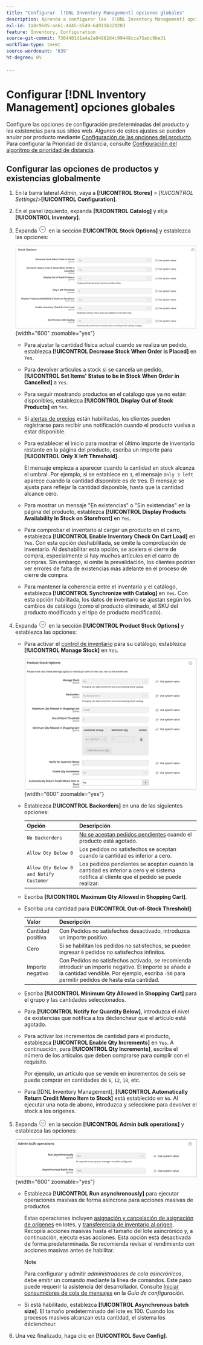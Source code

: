 ```yaml
---
title: "Configurar  [!DNL Inventory Management] opciones globales"
description: Aprenda a configurar las  [!DNL Inventory Management] opciones de configuración predeterminadas del producto y las existencias de sus sitios web.
exl-id: 1a8c9605-ae61-4d45-b549-64911b329203
feature: Inventory, Configuration
source-git-commit: 7384481d1a4a2a04882d4c99448cca75abc9be31
workflow-type: tm+mt
source-wordcount: '639'
ht-degree: 0%

---
```


# Configurar [!DNL Inventory Management] opciones globales

Configure las opciones de configuración predeterminadas del producto y las existencias para sus sitios web. Algunos de estos ajustes se pueden anular por producto mediante [Configuración de las opciones del producto](product-options.md). Para configurar la Prioridad de distancia, consulte [Configuración del algoritmo de prioridad de distancia](distance-priority-algorithm.md).

## Configurar las opciones de productos y existencias globalmente

1. En la barra lateral _Admin_, vaya a **[!UICONTROL Stores]** > _[!UICONTROL Settings]_>**[!UICONTROL Configuration]**.

1. En el panel izquierdo, expanda **[!UICONTROL Catalog]** y elija **[!UICONTROL Inventory]**.

1. Expanda ![Selector de expansión](../assets/icon-display-expand.png) en la sección **[!UICONTROL Stock Options]** y establezca las opciones:

   ![Opciones de Stock](assets/config-catalog-inventory-stock-options.png){width="600" zoomable="yes"}

   - Para ajustar la cantidad física actual cuando se realiza un pedido, establezca **[!UICONTROL Decrease Stock When Order is Placed]** en `Yes`.

   - Para devolver artículos a stock si se cancela un pedido, **[!UICONTROL Set Items' Status to be in Stock When Order in Cancelled]** a `Yes`.

   - Para seguir mostrando productos en el catálogo que ya no están disponibles, establezca **[!UICONTROL Display Out of Stock Products]** en `Yes`.

   - Si [alertas de precios](alert-setup.md) están habilitadas, los clientes pueden registrarse para recibir una notificación cuando el producto vuelva a estar disponible.

   - Para establecer el inicio para mostrar el último importe de inventario restante en la página del producto, escriba un importe para **[!UICONTROL Only X left Threshold]**.

     El mensaje empieza a aparecer cuando la cantidad en stock alcanza el umbral. Por ejemplo, si se establece en `3`, el mensaje `Only 3 left` aparece cuando la cantidad disponible es de tres. El mensaje se ajusta para reflejar la cantidad disponible, hasta que la cantidad alcance cero.

   - Para mostrar un mensaje &quot;En existencias&quot; o &quot;Sin existencias&quot; en la página del producto, establezca **[!UICONTROL Display Products Availability In Stock on Storefront]** en `Yes`.

   - Para comprobar el inventario al cargar un producto en el carro, establezca **[!UICONTROL Enable Inventory Check On Cart Load]** en `Yes`. Con esta opción deshabilitada, se omite la comprobación de inventario. Al deshabilitar esta opción, se acelera el cierre de compra, especialmente si hay muchos artículos en el carro de compras. Sin embargo, si omite la prevalidación, los clientes podrían ver errores de falta de existencias más adelante en el proceso de cierre de compra.

   - Para mantener la coherencia entre el inventario y el catálogo, establezca **[!UICONTROL Synchronize with Catalog]** en `Yes`. Con esta opción habilitada, los datos de inventario se ajustan según los cambios de catálogo (como el producto eliminado, el SKU del producto modificado y el tipo de producto modificado).

1. Expanda ![Selector de expansión](../assets/icon-display-expand.png) en la sección **[!UICONTROL Product Stock Options]** y establezca las opciones:

   - Para activar el [control de inventario](enable.md) para su catálogo, establezca **[!UICONTROL Manage Stock]** en `Yes`.

     ![Opciones de productos](assets/config-catalog-inventory-product-stock-options.png){width="600" zoomable="yes"}

   - Establezca **[!UICONTROL Backorders]** en una de las siguientes opciones:

     | Opción | Descripción |
     | ----- | ----- |
     | `No Backorders` | [No se aceptan pedidos pendientes](backorders.md) cuando el producto está agotado. |
     | `Allow Qty Below 0` | Los pedidos no satisfechos se aceptan cuando la cantidad es inferior a cero. |
     | `Allow Qty Below 0 and Notify Customer` | Los pedidos pendientes se aceptan cuando la cantidad es inferior a cero y el sistema notifica al cliente que el pedido se puede realizar. |

   - Escriba **[!UICONTROL Maximum Qty Allowed in Shopping Cart]**.

   - Escriba una cantidad para **[!UICONTROL Out-of-Stock Threshold]**:

     | Valor | Descripción |
     | ----- |-----|
     | Cantidad positiva | Con Pedidos no satisfechos desactivado, introduzca un importe positivo. |
     | Cero | Si se habilitan los pedidos no satisfechos, se pueden ingresar `0` pedidos no satisfechos infinitos. |
     | Importe negativo | Con Pedidos no satisfechos activado, se recomienda introducir un importe negativo. El importe se añade a la cantidad vendible. Por ejemplo, escriba `-50` para permitir pedidos de hasta esta cantidad. |

   - Escriba **[!UICONTROL Minimum Qty Allowed in Shopping Cart]** para el grupo y las cantidades seleccionados.

   - Para **[!UICONTROL Notify for Quantity Below]**, introduzca el nivel de existencias que notifica a los déclencheur que el artículo está agotado.

   - Para activar los incrementos de cantidad para el producto, establezca **[!UICONTROL Enable Qty Increments]** en `Yes`. A continuación, para **[!UICONTROL Qty Increments]**, escriba el número de los artículos que deben comprarse para cumplir con el requisito.

     Por ejemplo, un artículo que se vende en incrementos de seis se puede comprar en cantidades de `6`, `12`, `18`, etc.

   - Para [!DNL Inventory Management], **[!UICONTROL Automatically Return Credit Memo Item to Stock]** está establecido en `No`. Al ejecutar una nota de abono, introduzca y seleccione para devolver el stock a los orígenes.

1. Expanda ![Selector de expansión](../assets/icon-display-expand.png) en la sección **[!UICONTROL Admin bulk operations]** y establezca las opciones:

   ![Operaciones masivas de administración](assets/config-catalog-inventory-admin-bulk-operations.png){width="600" zoomable="yes"}

   - Establezca **[!UICONTROL Run asynchronously]** para ejecutar operaciones masivas de forma asíncrona para acciones masivas de productos

     Estas operaciones incluyen [asignación y cancelación de asignación de orígenes](bulk-assignment.md) en lotes, y [transferencia de inventario al origen](inventory-transfer.md). Recopila acciones masivas hasta el tamaño del lote asincrónico y, a continuación, ejecuta esas acciones. Esta opción está desactivada de forma predeterminada. Se recomienda revisar el rendimiento con acciones masivas antes de habilitar.

     >[!NOTE]
     >
     >Para configurar y admitir _administradores de cola asincrónicos_, debe emitir un comando mediante la línea de comandos. Este paso puede requerir la asistencia del desarrollador. Consulte [Iniciar consumidores de cola de mensajes](https://experienceleague.adobe.com/docs/commerce-operations/configuration-guide/cli/start-message-queues.html?lang=es) en la _Guía de configuración_.

   - Si está habilitado, establezca **[!UICONTROL Asynchronous batch size]**. El tamaño predeterminado del lote es 100. Cuando los procesos masivos alcanzan esta cantidad, el sistema los déclencheur.

1. Una vez finalizado, haga clic en **[!UICONTROL Save Config]**.
